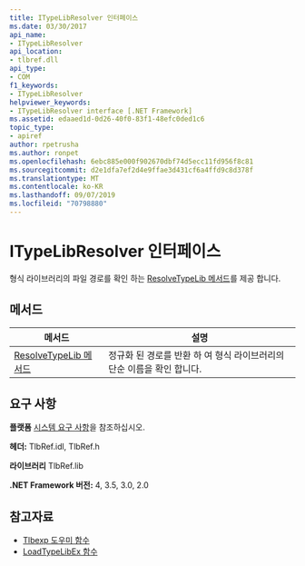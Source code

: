 ```yaml
---
title: ITypeLibResolver 인터페이스
ms.date: 03/30/2017
api_name:
- ITypeLibResolver
api_location:
- tlbref.dll
api_type:
- COM
f1_keywords:
- ITypeLibResolver
helpviewer_keywords:
- ITypeLibResolver interface [.NET Framework]
ms.assetid: edaaed1d-0d26-40f0-83f1-48efc0ded1c6
topic_type:
- apiref
author: rpetrusha
ms.author: ronpet
ms.openlocfilehash: 6ebc885e000f902670dbf74d5ecc11fd956f8c81
ms.sourcegitcommit: d2e1dfa7ef2d4e9ffae3d431cf6a4ffd9c8d378f
ms.translationtype: MT
ms.contentlocale: ko-KR
ms.lasthandoff: 09/07/2019
ms.locfileid: "70798880"
---
```

# <a name="itypelibresolver-interface"></a>ITypeLibResolver 인터페이스
형식 라이브러리의 파일 경로를 확인 하는 [ResolveTypeLib 메서드](resolvetypelib-method.md)를 제공 합니다.  
  
## <a name="methods"></a>메서드  
  
|메서드|설명|  
|------------|-----------------|  
|[ResolveTypeLib 메서드](resolvetypelib-method.md)|정규화 된 경로를 반환 하 여 형식 라이브러리의 단순 이름을 확인 합니다.|  
  
## <a name="requirements"></a>요구 사항  
 **플랫폼** [시스템 요구 사항](../../get-started/system-requirements.md)을 참조하십시오.  
  
 **헤더:** TlbRef.idl, TlbRef.h  
  
 **라이브러리** TlbRef.lib  
  
 **.NET Framework 버전:** 4, 3.5, 3.0, 2.0  
  
## <a name="see-also"></a>참고자료

- [Tlbexp 도우미 함수](index.md)
- [LoadTypeLibEx 함수](https://docs.microsoft.com/previous-versions/windows/desktop/api/oleauto/nf-oleauto-loadtypelibex)

